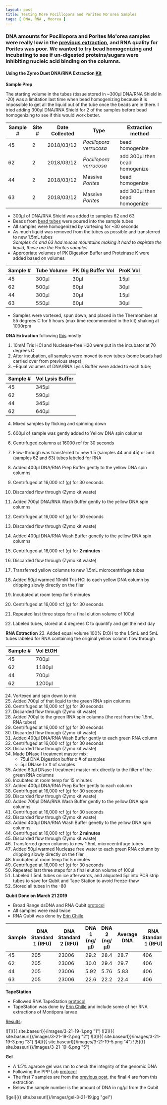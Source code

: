 ```yaml
---
layout: post
title: Testing More Pocillopora and Porites Mo'orea Samples
tags: [ DNA, RNA , Moorea ]
---
```


### DNA amounts for Pocillopora and Porites Mo'orea samples were really low in the [previous extraction](https://meschedl.github.io/MESPutnam_Open_Lab_Notebook/Eggs-Bundles-Moorea/), and RNA quality for Porites was poor. We wanted to try bead homogenizing and incubating to see if un-digested proteins/sugars were inhibiting nucleic acid binding on the columns.

#### Using the Zymo Duet DNA/RNA Extraction [Kit](https://github.com/meschedl/MESPutnam_Open_Lab_Notebook/blob/master/company-protocols/_d7003t_d7003_quick-dna-rna_miniprep_plus_kit.pdf)

**Sample Prep**

The starting volume in the tubes (tissue stored in ~300µl DNA/RNA Shield in -20) was a limitation last time when bead homogenizing because it is impossible to get all the liquid out of the tube once the beads are in there. I tried adding 300µl DNA/RNA Shield for 2 of the samples before bead homogenizing to see if this would work better.

| Sample # | Site # | Date Collected | Type | Extraction method |
|-----|-------|------|---|---|
| 45 | 2 | 2018/03/12 | _Pocillopora verrucosa_ | bead homogenize |
| 62 | 2 | 2018/03/12 | _Pocillopora verrucosa_ | add 300µl then bead homogenize |
| 44 | 2 | 2018/03/12 | Massive _Porites_ | bead homogenize |
| 63 | 2 | 2018/03/12 | Massive _Porites_ | add 300µl then bead homogenize |

- 300µl of DNA/RNA Shield was added to samples 62 and 63
- Beads from [bead tubes](https://www.fishersci.com/shop/products/zr-bashing-bead-lysis-tubes/nc1099697#?keyword=zymo+bead) were poured into the sample tubes
- All samples were homogenized by vortexing for ~30 seconds
- As much liquid was removed from the tubes as possible and transferred to new 1.5mL tubes  
_Samples 44 and 63 had mucus mountains making it hard to aspirate the liquid, these are the Porites samples_
- Appropriate volumes of PK Digestion Buffer and Proteinase K were added based on volumes

| Sample # | Tube Volume | PK Dig Buffer Vol | ProK Vol |
|---|---|---|---|
| 45 | 300µl | 30µl | 15µl |
| 62 | 500µl | 60µl | 30µl |
| 44 | 300µl | 30µl | 15µl |
| 63 | 550µl | 60µl | 30µl |

- Samples were vortexed, spun down, and placed in the Thermomixer at 55 degrees C for 5 hours (max time recommended in the kit) shaking at 1000rpm

**DNA Extraction** following [this](https://meschedl.github.io/MESPutnam_Open_Lab_Notebook/Montipora-Larvae-DNA-RNA-Test/) mostly

1. 10mM Tris HCl and Nuclease-free H20 were put in the incubator at 70 degrees C
2. After incubation, all samples were moved to new tubes (some beads had carried over from previous steps)
3. ~Equal volumes of DNA/RNA Lysis Buffer were added to each tube;

| Sample # | Vol Lysis Buffer |
|----|----|
| 45 | 345µl |
| 62 | 590µl |
| 44 | 345µl |
| 62 | 640µl |

4. Mixed samples by flicking and spinning down
5. 600µl of sample was gently added to Yellow DNA spin columns
6. Centrifuged columns at 16000 rcf for 30 seconds
7. Flow-through was transferred to new 1.5 (samples 44 and 45) or 5mL (samples 62 and 63) tubes labeled for RNA

8. Added 400µl DNA/RNA Prep Buffer gently to the yellow DNA spin columns
9. Centrifuged at 16,000 rcf (g) for 30 seconds
10. Discarded flow through (Zymo kit waste)
11. Added 700µl DNA/RNA Wash Buffer gently to the yellow DNA spin columns
12. Centrifuged at 16,000 rcf (g) for 30 seconds
13. Discarded flow through (Zymo kit waste)
14. Added 400µl DNA/RNA Wash Buffer genetly to the yellow DNA spin columns
15. Centrifuged at 16,000 rcf (g) for **2 minutes**
16. Discarded flow through (Zymo kit waste)
17. Transferred yellow columns to new 1.5mL microcentrifuge tubes
18. Added 50µl warmed 10mM Tris HCl to each yellow DNA column by dripping slowly directly on the filer
19. Incubated at room temp for 5 minutes
20. Centrifuged at 16,000 rcf (g) for 30 seconds
21. Repeated last three steps for a final elution volume of 100µl
22. Labeled tubes, stored at 4 degrees C to quantify and gel the next day

**RNA Extraction**
23. Added equal volume  100% EtOH to the 1.5mL and 5mL tubes labeled for RNA containing the original yellow column flow through

| Sample # | Vol EtOH |
|-----|-------|
| 45 | 700µl |
| 62 | 1180µl |
| 44 | 700µl |
| 62 | 1200µl |

24. Vortexed and spin down to mix
25. Added 700µl of that liquid to the green RNA spin columns
26. Centrifuged at 16,000 rcf (g) for 30 seconds
27. Discarded flow through (Zymo kit waste)
28. Added 700µl to the green RNA spin columns (the rest from the 1.5mL RNA tubes)
29. Centrifuged at 16,000 rcf (g) for 30 seconds
30. Discarded flow through (Zymo kit waste)
31. Added 400µl DNA/RNA Wash Buffer gently to each green RNA column
32. Centrifuged at 16,000 rcf (g) for 30 seconds
33. Discarded flow through (Zymo kit waste)
34. Made DNase I treatment master mix:
    - 75µl DNA Digestion buffer x # of samples
    - 5µl DNase I x # of samples
35. Added 80µl DNase I treatment master mix directly to the filter of the green RNA columns
36. Incubated at room temp for 15 minutes
37. Added 400µl DNA/RNA Prep Buffer gently to each column
38. Centrifuged at 16,000 rcf (g) for 30 seconds
39. Discarded flow through (Zymo kit waste)
40. Added 700µl DNA/RNA Wash Buffer gently to the yellow DNA spin columns
41. Centrifuged at 16,000 rcf (g) for 30 seconds
42. Discarded flow through (Zymo kit waste)
43. Added 400µl DNA/RNA Wash Buffer genetly to the yellow DNA spin columns
44. Centrifuged at 16,000 rcf (g) for **2 minutes**
45. Discarded flow through (Zymo kit waste)
46. Transferred green columns to new 1.5mL microcentrifuge tubes
47. Added 50µl warmed Nuclease free water to each green RNA column by dripping slowly directly on the filer
48. Incubated at room temp for 5 minutes
49. Centrifuged at 16,000 rcf (g) for 30 seconds
50. Repeated last three steps for a final elution volume of 100µl
51. Labeled 1.5mL tubes on ice afterwards, and aliquoted 5µl into PCR strip tubes to save for Qubit and Tape Station to avoid freeze-thaw
52. Stored all tubes in the -80

**Qubit Done on March 21 2019**

- Broad Range dsDNA and RNA Qubit [protocol](https://meschedl.github.io/MESPutnam_Open_Lab_Notebook/Qubit-Protocol/)
- All samples were read twice
- RNA Qubit was done by [Erin Chille](https://github.com/echille)

| Sample | DNA Standard 1 (RFU) | DNA Standard 2 (RFU) | DNA 1 (ng/µl) | DNA 2 (ng/µl) | Average DNA |  RNA Standard 1 (RFU) | RNA Standard 2 (RFU) | RNA 1 (ng/µl) | RNA 2 (ng/ul) | Average RNA |
|------|----------|----------|-------------|-------------|-------------|-------------|----|----|----|----|
| 45 | 205 | 23006 | 29.2 | 28.4 | 28.7 | 406 | 10912 | 17.6 | 17.2 | 17.4 |
| 62 | 205 | 23006 | 30.0 | 29.4 | 29.7 | 406 | 10912 | 35.8 | 36.0 | 35.9 |
| 44 | 205 | 23006 | 5.92 | 5.76 | 5.83 | 406 | 10912 | 44.8 | 45.0 | 44.9 |
| 63 | 205 | 23006 | 22.6 | 22.2 | 22.4 | 406 | 10912 | 53.6 | 53.6 | 53.6 |


**TapeStation**

- Followed RNA TapeStation [protocol](https://meschedl.github.io/MESPutnam_Open_Lab_Notebook/RNA-TapeStation-Protocol/)
- TapeStation was done by [Erin Chille](https://github.com/echille) and include some of her RNA extractions of Montipora larvae

[Results](https://github.com/meschedl/MESPutnam_Open_Lab_Notebook/blob/master/tapestation_pdfs/2019-03-21%20-%2015.24.03.pdf):

![1]({{ site.baseurl}}/images/3-21-19-1.png "1")
![2]({{ site.baseurl}}/images/3-21-19-2.png "2")
![3]({{ site.baseurl}}/images/3-21-19-3.png "3")
![4]({{ site.baseurl}}/images/3-21-19-5.png "4")
![5]({{ site.baseurl}}/images/3-21-19-6.png "5")

**Gel**

- A 1.5% agarose gel was ran to check the integrity of the genomic DNA
- Following the PPP Lab [protocol](https://meschedl.github.io/MESPutnam_Open_Lab_Notebook/Gel-Protocol/)
- The first 7 samples are from the [previous post](https://meschedl.github.io/MESPutnam_Open_Lab_Notebook/Eggs-Bundles-Moorea/), the final 4 are from this extraction
- Below the sample number is the amount of DNA in ng/µl from the Qubit

![gel]({{ site.baseurl}}/images/gel-3-21-19.jpg "gel")
